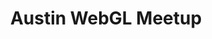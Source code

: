 ---
state: TX
region: Austin
title: Austin WebGL Meetup
group_url: https://www.meetup.com/Austin-WebGL-Meetup
topics: [ webgl ]
---